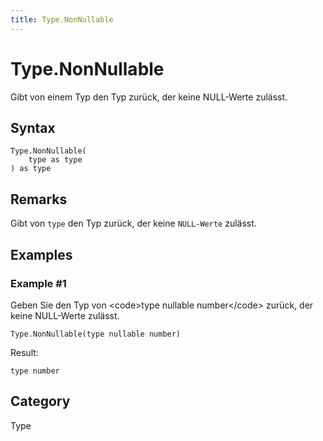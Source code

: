 ```yaml
---
title: Type.NonNullable
---
```


# Type.NonNullable


Gibt von einem Typ den Typ zurück, der keine NULL-Werte zulässt.


## Syntax

```powerquery
Type.NonNullable(
    type as type
) as type
```


## Remarks

Gibt von <code>type</code> den Typ zurück, der keine <code>NULL-Werte</code> zulässt.


## Examples

### Example #1 
Geben Sie den Typ von &lt;code&gt;type nullable number&lt;/code&gt; zurück, der keine NULL-Werte zulässt.
```powerquery
Type.NonNullable(type nullable number)
```

Result: 
```powerquery
type number
```




## Category
Type
